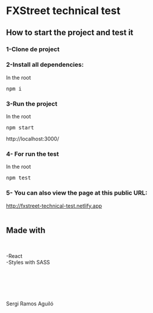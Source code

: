 # FXStreet technical test

## How to start the project and test it
### 1-Clone de project
### 2-Install all dependencies:
In the root
<pre>
npm i
</pre>
 ### 3-Run the project
In the root
<pre>
npm start
</pre>
http://localhost:3000/<br> 
### 4- For run the test
In the root
<pre>
npm test
</pre>

### 5- You can also view the page at this public URL:
http://fxstreet-technical-test.netlify.app
</br>
</br>


## Made with
</br>

-React</br> 
-Styles with SASS </br>




</br>

</br>
</br>
</br>

Sergi Ramos Aguiló
